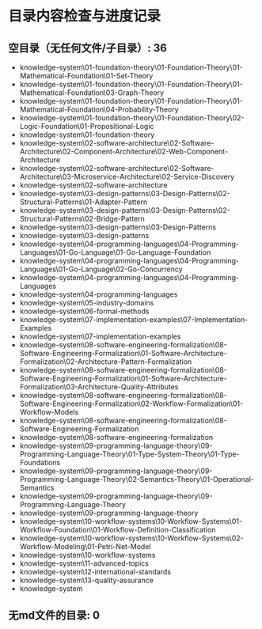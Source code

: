 # 目录内容检查与进度记录

## 空目录（无任何文件/子目录）: 36
- knowledge-system\01-foundation-theory\01-Foundation-Theory\01-Mathematical-Foundation\01-Set-Theory
- knowledge-system\01-foundation-theory\01-Foundation-Theory\01-Mathematical-Foundation\03-Graph-Theory
- knowledge-system\01-foundation-theory\01-Foundation-Theory\01-Mathematical-Foundation\04-Probability-Theory
- knowledge-system\01-foundation-theory\01-Foundation-Theory\02-Logic-Foundation\01-Propositional-Logic
- knowledge-system\01-foundation-theory
- knowledge-system\02-software-architecture\02-Software-Architecture\02-Component-Architecture\02-Web-Component-Architecture
- knowledge-system\02-software-architecture\02-Software-Architecture\03-Microservice-Architecture\02-Service-Discovery
- knowledge-system\02-software-architecture
- knowledge-system\03-design-patterns\03-Design-Patterns\02-Structural-Patterns\01-Adapter-Pattern
- knowledge-system\03-design-patterns\03-Design-Patterns\02-Structural-Patterns\02-Bridge-Pattern
- knowledge-system\03-design-patterns\03-Design-Patterns
- knowledge-system\03-design-patterns
- knowledge-system\04-programming-languages\04-Programming-Languages\01-Go-Language\01-Go-Language-Foundation
- knowledge-system\04-programming-languages\04-Programming-Languages\01-Go-Language\02-Go-Concurrency
- knowledge-system\04-programming-languages\04-Programming-Languages
- knowledge-system\04-programming-languages
- knowledge-system\05-industry-domains
- knowledge-system\06-formal-methods
- knowledge-system\07-implementation-examples\07-Implementation-Examples
- knowledge-system\07-implementation-examples
- knowledge-system\08-software-engineering-formalization\08-Software-Engineering-Formalization\01-Software-Architecture-Formalization\02-Architecture-Pattern-Formalization
- knowledge-system\08-software-engineering-formalization\08-Software-Engineering-Formalization\01-Software-Architecture-Formalization\03-Architecture-Quality-Attributes
- knowledge-system\08-software-engineering-formalization\08-Software-Engineering-Formalization\02-Workflow-Formalization\01-Workflow-Models
- knowledge-system\08-software-engineering-formalization\08-Software-Engineering-Formalization
- knowledge-system\08-software-engineering-formalization
- knowledge-system\09-programming-language-theory\09-Programming-Language-Theory\01-Type-System-Theory\01-Type-Foundations
- knowledge-system\09-programming-language-theory\09-Programming-Language-Theory\02-Semantics-Theory\01-Operational-Semantics
- knowledge-system\09-programming-language-theory\09-Programming-Language-Theory
- knowledge-system\09-programming-language-theory
- knowledge-system\10-workflow-systems\10-Workflow-Systems\01-Workflow-Foundation\01-Workflow-Definition-Classification
- knowledge-system\10-workflow-systems\10-Workflow-Systems\02-Workflow-Modeling\01-Petri-Net-Model
- knowledge-system\10-workflow-systems
- knowledge-system\11-advanced-topics
- knowledge-system\12-international-standards
- knowledge-system\13-quality-assurance
- knowledge-system

## 无md文件的目录: 0